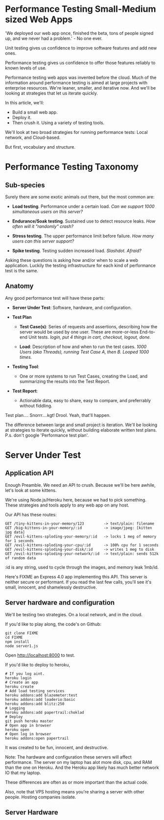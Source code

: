 # Performance Testing Small-Medium sized Web Apps

'We deployed our web app once, finished the beta, tons of people signed up, and we never had a problem.'  - No one ever.

Unit testing gives us confidence to improve software features and add new ones.

Performance testing gives us confidence to offer those features reliably to known levels of use.

Performance testing web apps was invented before the cloud.  Much of the information around performance testing is aimed at large projects with enterprise resources.  We're leaner, smaller, and iterative now.  And we'll be looking at strategies that let us iterate quickly.

In this article, we'll:

  - Build a small web app.  
  - Deploy it.
  - Then crush it.  Using a variety of testing tools.  

We'll look at two broad strategies for running performance tests: Local network, and Cloud-based.

But first, vocabulary and structure.


# Performance Testing Taxonomy

## Sub-species

Surely there are some exotic animals out there, but the most common are:

  - **Load testing**.  Performance under a certain load. *Can we support 1000 simultaneous users on this server?*

  - **Endurance/Soak testing**.  Sustained use to detect resource leaks.  *How often will it "randomly" crash?*

  - **Stress testing**.  The upper performance limit before failure.  *How many users can this server support?*

  - **Spike testing**.  Testing sudden increased load.  *Slashdot.  Afraid?*

Asking these questions is asking how and/or when to scale a web application.  Luckily the testing infrastructure for each kind of performance test is the same.


## Anatomy

Any good performance test will have these parts:

  - **Server Under Test**: Software, hardware, and configuration. 

  - **Test Plan**

    - **Test Case(s)**: Series of requests and assertions, describing how the server would be used by one user.  These are more-or-less End-to-end Unit tests.  *login, put 4 things in cart, checkout, logout, done.*

    - **Load**: Description of how and when to run the test cases.  *1000 Users (aka Threads), running Test Case A, then B.  Looped 1000 times.*

  - **Testing Tool**:

    - One or more systems to run Test Cases, creating the Load, and summarizing the results into the Test Report.

  - **Test Report**:

    - Actionable data, easy to share, easy to compare, and preferrably without fiddling.

Test plan....  Snorrr....kgt!  Drool. Yeah, that'll happen.

The difference between large and small project is iteration.  We'll be looking at strategies to iterate quickly, without building elaborate written test plans.  P.s. don't google 'Performance test plan'.


# Server Under Test

## Application API

Enough Preamble.  We need an API to crush.  Because we'll be here awhile, let's look at some kittens.  

We're using Node.js/Heroku here, because we had to pick something.  These strategies and tools apply to any web app on any host.

Our API has these routes:

    GET /tiny-kittens-in-your-memory/123         -> text/plain: filename 
    GET /big-kittens-in-your-memory/:id          -> image/jpeg: [kitten jpg data]
    GET /evil-kittens-sploding-your-memory/:id   -> locks 1 meg of memory for 1 seconds
    GET /evil-kittens-sploding-your-cpu/:id      -> 100% cpu for 1 seconds
    GET /evil-kittens-sploding-your-disk/:id     -> writes 1 meg to disk
    GET /evil-kittens-sploding-your-network/:id  -> text/plain: sends 512k of random data

:id is any string, used to cycle through the images, and memory leak 1mb/id.

Here's FIXME an Express 4.0 app implementing this API.  This server is neither secure or performant.  If you read the last few calls, you'll see it's small, innocent, and shamelessly destructive.

## Server hardware and configuration

We'll be testing two strategies.  On a local network, and in the cloud.

If you'd like to play along, the code's on Github:

    git clone FIXME
    cd FIXME
    npm install
    node server1.js

Open <a href="http://localhost:8000">http://localhost:8000</a> to test.

If you'd like to deploy to heroku, 

    # If you log aint.
    heroku login
    # Create an app
    heroku create
    # Add load testing services
    heroku addons:add blazemeter:test
    heroku addons:add loaderio:basic
    heroku addons:add blitz:250
    # Logging
    heroku addons:add papertrail:choklad
    # Deploy
    git push heroku master
    # Open app in browser
    heroku open
    # Open log in browser
    heroku addons:open papertrail

It was created to be fun, innocent, and destructive.

Note: The hardware and configuration these servers will affect performance.  The server on my laptop has alot more disk, cpu, and RAM than the one on Heroku.  And the Heroku app likely has much better network IO that my laptop.

These differences are often as or more important than the actual code.

Also, note that VPS hosting means you're sharing a server with other people.  Hosting companies isolate.

## Server Hardware



